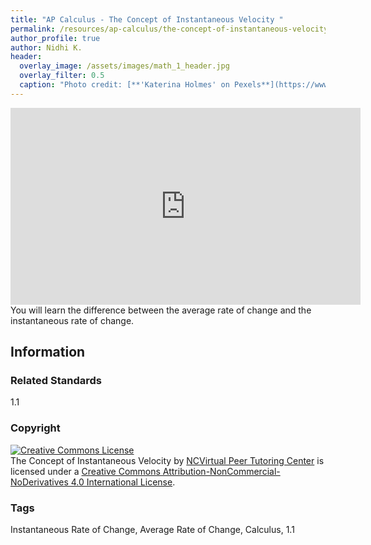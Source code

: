 ```yaml
---
title: "AP Calculus - The Concept of Instantaneous Velocity "
permalink: /resources/ap-calculus/the-concept-of-instantaneous-velocity
author_profile: true
author: Nidhi K.
header:
  overlay_image: /assets/images/math_1_header.jpg 
  overlay_filter: 0.5
  caption: "Photo credit: [**'Katerina Holmes' on Pexels**](https://www.pexels.com/photo/black-schoolboy-solving-math-examples-on-whiteboard-in-classroom-5905965/)"
---
```

<!--
<a href="/resources/ap-calculus-ab">
  <span style="font-size: 48px; color: #00000;">
    <i class="fas fa-arrow-circle-left"> </i>
  </span>
</a> 
-->

<iframe width="560" height="315" src="https://ncvps.yuja.com/V/Video?v=2527974&node=9170970&a=1053602643&preload=false" frameborder="0" webkitallowfullscreen mozallowfullscreen allowfullscreen></iframe>
You will learn the difference between the average rate of change and the instantaneous rate of change.

## Information

### Related Standards
1.1

### Copyright
<a rel="license" href="http://creativecommons.org/licenses/by-nc-nd/4.0/"><img alt="Creative Commons License" style="border-width:0" src="https://i.creativecommons.org/l/by-nc-nd/4.0/88x31.png" /></a><br /><span xmlns:dct="http://purl.org/dc/terms/" href="http://purl.org/dc/dcmitype/MovingImage" property="dct:title" rel="dct:type">The Concept of Instantaneous Velocity</span> by <a xmlns:cc="http://creativecommons.org/ns#" href="/resources/ap-calculus/the-concept-of-instantaneous-velocity" property="cc:attributionName" rel="cc:attributionURL">NCVirtual Peer Tutoring Center</a> is licensed under a <a rel="license" href="http://creativecommons.org/licenses/by-nc-nd/4.0/">Creative Commons Attribution-NonCommercial-NoDerivatives 4.0 International License</a>.

### Tags
Instantaneous Rate of Change, Average Rate of Change, Calculus, 1.1

